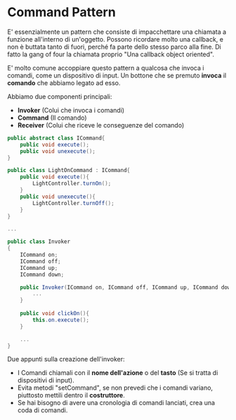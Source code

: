 Command Pattern
===

E' essenzialmente un pattern che consiste di impacchettare una chiamata a funzione all'interno di un'oggetto. Possono ricordare molto una callback, e non è buttata tanto di fuori, perché fa parte dello stesso parco alla fine. Di fatto la gang of four la chiamata proprio "Una callback object oriented".

E' molto comune accoppiare questo pattern a qualcosa che invoca i comandi, come un dispositivo di input. Un bottone che se premuto **invoca** il **comando** che abbiamo legato ad esso.

Abbiamo due componenti principali:

-   **Invoker** (Colui che invoca i comandi)
-   **Command** (Il comando)
-   **Receiver** (Colui che riceve le conseguenze del comando)

```csharp
public abstract class ICommand{
	public void execute();
	public void unexecute();
}

public class LightOnCommand : ICommand{
	public void execute(){
		LightController.turnOn();
	}
	public void unexecute(){
		LightController.turnOff();
	}
}

...

public class Invoker
{
	ICommand on;
	ICommand off;
	ICommand up;
	ICommand down;		

	public Invoker(ICommand on, ICommand off, ICommand up, ICommand down){
		...
	}
	
	public void clickOn(){
		this.on.execute();
	}

	...
}
```

Due appunti sulla creazione dell'invoker:

-   I Comandi chiamali con il **nome dell'azione** o del **tasto** (Se si tratta di dispositivi di input).
-   Evita metodi "setCommand", se non prevedi che i comandi variano, piuttosto mettili dentro il **costruttore**.
-   Se hai bisogno di avere una cronologia di comandi lanciati, crea una coda di comandi.